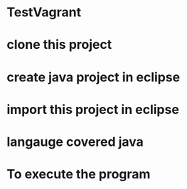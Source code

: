 # TestVagrant
# clone this project
# create java project in eclipse
# import this project in eclipse
# langauge covered java
# To execute the program
